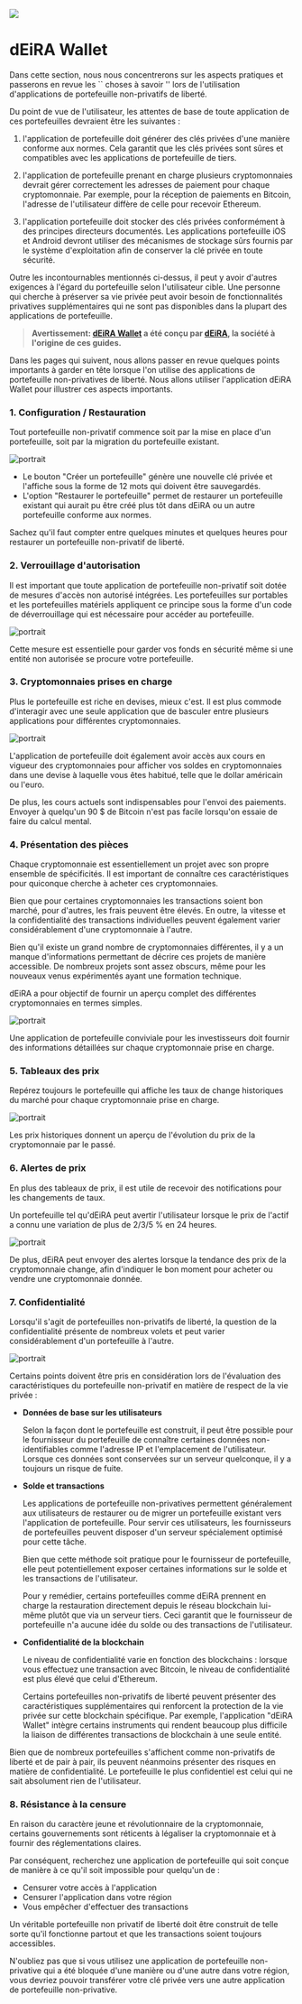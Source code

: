 ![](../images/05-main-l.png)

# dEiRA Wallet

Dans cette section, nous nous concentrerons sur les aspects pratiques et passerons en revue les `` choses à savoir '' lors de l'utilisation d'applications de portefeuille non-privatifs de liberté.

Du point de vue de l'utilisateur, les attentes de base de toute application de ces portefeuilles devraient être les suivantes :

1. l'application de portefeuille doit générer des clés privées d'une manière conforme aux normes. Cela garantit que les clés privées sont sûres et compatibles avec les applications de portefeuille de tiers.

2. l'application de portefeuille prenant en charge plusieurs cryptomonnaies devrait gérer correctement les adresses de paiement pour chaque cryptomonnaie. Par exemple, pour la réception de paiements en Bitcoin, l'adresse de l'utilisateur diffère de celle pour recevoir Ethereum.

3. l'application portefeuille doit stocker des clés privées conformément à des principes directeurs documentés. Les applications portefeuille iOS et Android devront utiliser des mécanismes de stockage sûrs fournis par le système d'exploitation afin de conserver la clé privée en toute sécurité.

Outre les incontournables mentionnés ci-dessus, il peut y avoir d'autres exigences à l'égard du portefeuille selon l'utilisateur cible. Une personne qui cherche à préserver sa vie privée peut avoir besoin de fonctionnalités privatives supplémentaires qui ne sont pas disponibles dans la plupart des applications de portefeuille.

> **Avertissement: [dEiRA Wallet](https://deiracoin.com) a été conçu par [dEiRA](https://deiracoin.com), la société à l'origine de ces guides.**

Dans les pages qui suivent, nous allons passer en revue quelques points importants à garder en tête lorsque l'on utilise des applications de portefeuille non-privatives de liberté. Nous allons utiliser l'application dEiRA Wallet pour illustrer ces aspects importants.

### 1. Configuration / Restauration 

Tout portefeuille non-privatif commence soit par la mise en place d'un portefeuille, soit par la migration du portefeuille existant.

![portrait](../images/05-02-s.png)

- Le bouton "Créer un portefeuille" génère une nouvelle clé privée et l'affiche sous la forme de 12 mots qui doivent être sauvegardés.
- L'option "Restaurer le portefeuille" permet de restaurer un portefeuille existant qui aurait pu être créé plus tôt dans dEiRA ou un autre portefeuille conforme aux normes.

Sachez qu'il faut compter entre quelques minutes et quelques heures pour restaurer un portefeuille non-privatif de liberté.

### 2. Verrouillage d'autorisation

Il est important que toute application de portefeuille non-privatif soit dotée de mesures d'accès non autorisé intégrées. Les portefeuilles sur portables et les portefeuilles matériels appliquent ce principe sous la forme d'un code de déverrouillage qui est nécessaire pour accéder au portefeuille.

![portrait](../images/05-03-s.png)

Cette mesure est essentielle pour garder vos fonds en sécurité même si une entité non autorisée se procure votre portefeuille.

### 3. Cryptomonnaies prises en charge
       
Plus le portefeuille est riche en devises, mieux c'est. Il est plus commode d'interagir avec une seule application que de basculer entre plusieurs applications pour différentes cryptomonnaies.

![portrait](../images/05-04-s.png)

L'application de portefeuille doit également avoir accès aux cours en vigueur des cryptomonnaies pour afficher vos soldes en cryptomonnaies dans une devise à laquelle vous êtes habitué, telle que le dollar américain ou l'euro.

De plus, les cours actuels sont indispensables pour l'envoi des paiements. Envoyer à quelqu'un 90 $ de Bitcoin n'est pas facile lorsqu'on essaie de faire du calcul mental.

### 4. Présentation des pièces

Chaque cryptomonnaie est essentiellement un projet avec son propre ensemble de spécificités. Il est important de connaître ces caractéristiques pour quiconque cherche à acheter ces cryptomonnaies.

Bien que pour certaines cryptomonnaies les transactions soient bon marché, pour d'autres, les frais peuvent être élevés. En outre, la vitesse et la confidentialité des transactions individuelles peuvent également varier considérablement d'une cryptomonnaie à l'autre.

Bien qu'il existe un grand nombre de cryptomonnaies différentes, il y a un manque d'informations permettant de décrire ces projets de manière accessible. De nombreux projets sont assez obscurs, même pour les nouveaux venus expérimentés ayant une formation technique.

dEiRA a pour objectif de fournir un aperçu complet des différentes cryptomonnaies en termes simples.

![portrait](../images/05-05-s.png)

Une application de portefeuille conviviale pour les investisseurs doit fournir des informations détaillées sur chaque cryptomonnaie prise en charge.

### 5. Tableaux des prix

Repérez toujours le portefeuille qui affiche les taux de change historiques du marché pour chaque cryptomonnaie prise en charge.

![portrait](../images/05-06-s.png)

Les prix historiques donnent un aperçu de l'évolution du prix de la cryptomonnaie par le passé.

### 6. Alertes de prix

En plus des tableaux de prix, il est utile de recevoir des notifications pour les changements de taux.

Un portefeuille tel qu'dEiRA peut avertir l'utilisateur lorsque le prix de l'actif a connu une variation de plus de 2/3/5 % en 24 heures. 

![portrait](../images/05-07-s.png)

De plus, dEiRA peut envoyer des alertes lorsque la tendance des prix de la cryptomonnaie change, afin d'indiquer le bon moment pour acheter ou vendre une cryptomonnaie donnée.

### 7. Confidentialité

Lorsqu'il s'agit de portefeuilles non-privatifs de liberté, la question de la confidentialité présente de nombreux volets et peut varier considérablement d'un portefeuille à l'autre.

![portrait](../images/05-08-s.png)

Certains points doivent être pris en considération lors de l'évaluation des caractéristiques du portefeuille non-privatif en matière de respect de la vie privée :

- **Données de base sur les utilisateurs**
    
    Selon la façon dont le portefeuille est construit, il peut être possible pour le fournisseur du portefeuille de connaître certaines données non-identifiables comme l'adresse IP et l'emplacement de l'utilisateur. Lorsque ces données sont conservées sur un serveur quelconque, il y a toujours un risque de fuite.
    
- **Solde et transactions**

    Les applications de portefeuille non-privatives permettent généralement aux utilisateurs de restaurer ou de migrer un portefeuille existant vers l'application de portefeuille. Pour servir ces utilisateurs, les fournisseurs de portefeuilles peuvent disposer d'un serveur spécialement optimisé pour cette tâche.
    
    Bien que cette méthode soit pratique pour le fournisseur de portefeuille, elle peut potentiellement exposer certaines informations sur le solde et les transactions de l'utilisateur.
    
    Pour y remédier, certains portefeuilles comme dEiRA prennent en charge la restauration directement depuis le réseau blockchain lui-même plutôt que via un serveur tiers. Ceci garantit que le fournisseur de portefeuille n'a aucune idée du solde ou des transactions de l'utilisateur.
    
- **Confidentialité de la blockchain**

    Le niveau de confidentialité varie en fonction des blockchains : lorsque vous effectuez une transaction avec Bitcoin, le niveau de confidentialité est plus élevé que celui d'Ethereum.
    
    Certains portefeuilles non-privatifs de liberté peuvent présenter des caractéristiques supplémentaires qui renforcent la protection de la vie privée sur cette blockchain spécifique. Par exemple, l'application "dEiRA Wallet" intègre certains instruments qui rendent beaucoup plus difficile la liaison de différentes transactions de blockchain à une seule entité.
    
Bien que de nombreux portefeuilles s'affichent comme non-privatifs de liberté et de pair à pair, ils peuvent néanmoins présenter des risques en matière de confidentialité. Le portefeuille le plus confidentiel est celui qui ne sait absolument rien de l'utilisateur.

### 8. Résistance à la censure

En raison du caractère jeune et révolutionnaire de la cryptomonnaie, certains gouvernements sont réticents à légaliser la cryptomonnaie et à fournir des réglementations claires.

Par conséquent, recherchez une application de portefeuille qui soit conçue de manière à ce qu'il soit impossible pour quelqu'un de :

- Censurer votre accès à l'application
- Censurer l'application dans votre région
- Vous empêcher d'effectuer des transactions

Un véritable portefeuille non privatif de liberté doit être construit de telle sorte qu'il fonctionne partout et que les transactions soient toujours accessibles.

N'oubliez pas que si vous utilisez une application de portefeuille non-privative qui a été bloquée d'une manière ou d'une autre dans votre région, vous devriez pouvoir transférer votre clé privée vers une autre application de portefeuille non-privative.
